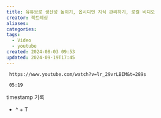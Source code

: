 ```yaml
---
title: 유튜브로 생산성 높이기, 옵시디언 지식 관리하기, 로컬 비디오
creator: 북트레싱
aliases: 
categories: 
tags:
  - Video
  - youtube
created: 2024-08-03 09:53
updated: 2024-09-19T17:45
---
```


```timestamp-url 
 https://www.youtube.com/watch?v=lr_29vrLBIM&t=289s
 ```

```timestamp 
 05:19
 ```

timestamp 기록
- ^ + T

